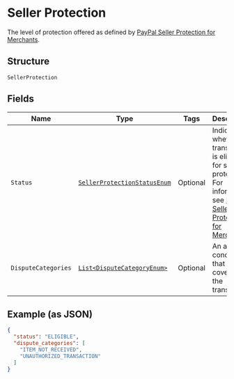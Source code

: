 
# Seller Protection

The level of protection offered as defined by [PayPal Seller Protection for Merchants](https://www.paypal.com/us/webapps/mpp/security/seller-protection).

## Structure

`SellerProtection`

## Fields

| Name | Type | Tags | Description | Getter | Setter |
|  --- | --- | --- | --- | --- | --- |
| `Status` | [`SellerProtectionStatusEnum`](../../doc/models/seller-protection-status-enum.md) | Optional | Indicates whether the transaction is eligible for seller protection. For information, see [PayPal Seller Protection for Merchants](https://www.paypal.com/us/webapps/mpp/security/seller-protection). | SellerProtectionStatusEnum getStatus() | setStatus(SellerProtectionStatusEnum status) |
| `DisputeCategories` | [`List<DisputeCategoryEnum>`](../../doc/models/dispute-category-enum.md) | Optional | An array of conditions that are covered for the transaction. | List<DisputeCategoryEnum> getDisputeCategories() | setDisputeCategories(List<DisputeCategoryEnum> disputeCategories) |

## Example (as JSON)

```json
{
  "status": "ELIGIBLE",
  "dispute_categories": [
    "ITEM_NOT_RECEIVED",
    "UNAUTHORIZED_TRANSACTION"
  ]
}
```

